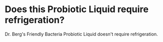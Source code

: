 # Does this Probiotic Liquid require refrigeration?

Dr. Berg's Friendly Bacteria Probiotic Liquid doesn't require refrigeration.